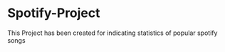 # Spotify-Project

This Project has been created for indicating statistics of popular spotify songs
